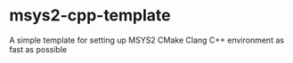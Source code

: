 # msys2-cpp-template
A simple template for setting up MSYS2 CMake Clang C++ environment as fast as possible
